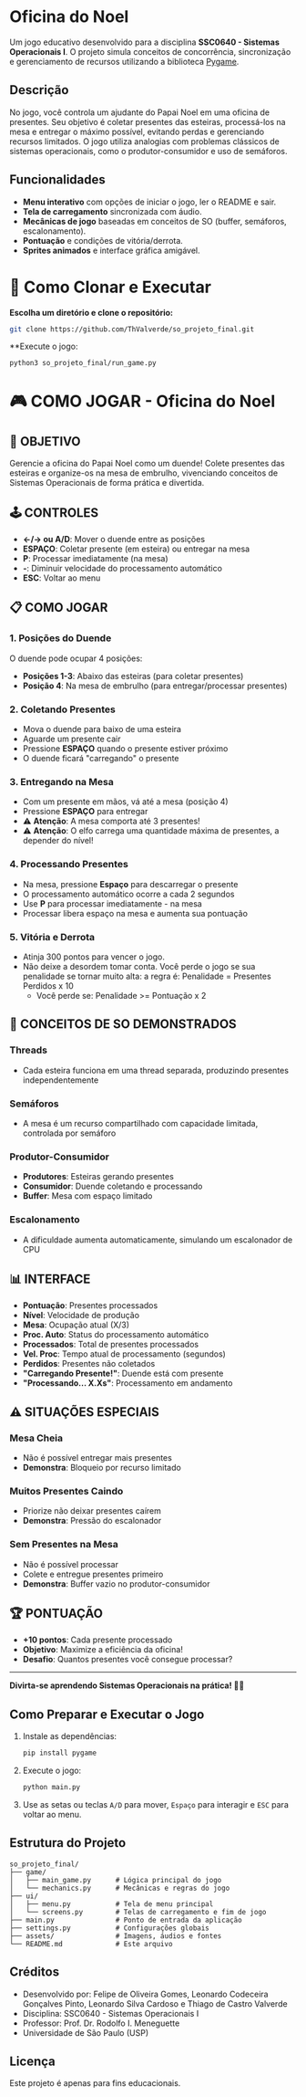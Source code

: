 # Oficina do Noel

Um jogo educativo desenvolvido para a disciplina **SSC0640 - Sistemas Operacionais I**. O projeto simula conceitos de concorrência, sincronização e gerenciamento de recursos utilizando a biblioteca [Pygame](https://www.pygame.org/).

## Descrição

No jogo, você controla um ajudante do Papai Noel em uma oficina de presentes. Seu objetivo é coletar presentes das esteiras, processá-los na mesa e entregar o máximo possível, evitando perdas e gerenciando recursos limitados. O jogo utiliza analogias com problemas clássicos de sistemas operacionais, como o produtor-consumidor e uso de semáforos.

## Funcionalidades

- **Menu interativo** com opções de iniciar o jogo, ler o README e sair.
- **Tela de carregamento** sincronizada com áudio.
- **Mecânicas de jogo** baseadas em conceitos de SO (buffer, semáforos, escalonamento).
- **Pontuação** e condições de vitória/derrota.
- **Sprites animados** e interface gráfica amigável.

# 🚀 Como Clonar e Executar

**Escolha um diretório e clone o repositório:**
```bash
git clone https://github.com/ThValverde/so_projeto_final.git
```

**Execute o jogo:
```bash
python3 so_projeto_final/run_game.py
```

# 🎮 COMO JOGAR - Oficina do Noel

## 🎯 **OBJETIVO**
Gerencie a oficina do Papai Noel como um duende! Colete presentes das esteiras e organize-os na mesa de embrulho, vivenciando conceitos de Sistemas Operacionais de forma prática e divertida.

## 🕹️ **CONTROLES**
- **←/→ ou A/D**: Mover o duende entre as posições
- **ESPAÇO**: Coletar presente (em esteira) ou entregar na mesa
- **P**: Processar imediatamente (na mesa)
- **-**: Diminuir velocidade do processamento automático
- **ESC**: Voltar ao menu

## 📋 **COMO JOGAR**

### 1. **Posições do Duende**
O duende pode ocupar 4 posições:
- **Posições 1-3**: Abaixo das esteiras (para coletar presentes)
- **Posição 4**: Na mesa de embrulho (para entregar/processar presentes)

### 2. **Coletando Presentes**
- Mova o duende para baixo de uma esteira
- Aguarde um presente cair
- Pressione **ESPAÇO** quando o presente estiver próximo
- O duende ficará "carregando" o presente

### 3. **Entregando na Mesa**
- Com um presente em mãos, vá até a mesa (posição 4)
- Pressione **ESPAÇO** para entregar
- ⚠️ **Atenção**: A mesa comporta até 3 presentes!
- ⚠️ **Atenção**: O elfo carrega uma quantidade máxima de presentes, a depender do nível!

### 4. **Processando Presentes**
- Na mesa, pressione **Espaço** para descarregar o presente
- O processamento automático ocorre a cada 2 segundos
- Use **P** para processar imediatamente - na mesa
- Processar libera espaço na mesa e aumenta sua pontuação

### 5. **Vitória e Derrota**
- Atinja 300 pontos para vencer o jogo.
- Não deixe a desordem tomar conta. Você perde o jogo se sua penalidade se tornar muito alta: a regra é:
    Penalidade = Presentes Perdidos x 10
    - Você perde se: Penalidade >= Pontuação x 2

## 🧠 **CONCEITOS DE SO DEMONSTRADOS**

### **Threads**
- Cada esteira funciona em uma thread separada, produzindo presentes independentemente

### **Semáforos**
- A mesa é um recurso compartilhado com capacidade limitada, controlada por semáforo

### **Produtor-Consumidor**
- **Produtores**: Esteiras gerando presentes
- **Consumidor**: Duende coletando e processando
- **Buffer**: Mesa com espaço limitado

### **Escalonamento**
- A dificuldade aumenta automaticamente, simulando um escalonador de CPU

## 📊 **INTERFACE**
- **Pontuação**: Presentes processados
- **Nível**: Velocidade de produção
- **Mesa**: Ocupação atual (X/3)
- **Proc. Auto**: Status do processamento automático
- **Processados**: Total de presentes processados
- **Vel. Proc**: Tempo atual de processamento (segundos)
- **Perdidos**: Presentes não coletados
- **"Carregando Presente!"**: Duende está com presente
- **"Processando... X.Xs"**: Processamento em andamento

## ⚠️ **SITUAÇÕES ESPECIAIS**

### **Mesa Cheia**
- Não é possível entregar mais presentes
- **Demonstra**: Bloqueio por recurso limitado

### **Muitos Presentes Caindo**
- Priorize não deixar presentes caírem
- **Demonstra**: Pressão do escalonador

### **Sem Presentes na Mesa**
- Não é possível processar
- Colete e entregue presentes primeiro
- **Demonstra**: Buffer vazio no produtor-consumidor

## 🏆 **PONTUAÇÃO**
- **+10 pontos**: Cada presente processado
- **Objetivo**: Maximize a eficiência da oficina!
- **Desafio**: Quantos presentes você consegue processar?

---

**Divirta-se aprendendo Sistemas Operacionais na prática! 🎄🎁**

## Como Preparar e Executar o Jogo

1. Instale as dependências:
    ```bash
    pip install pygame
    ```
2. Execute o jogo:
    ```bash
    python main.py
    ```
3. Use as setas ou teclas `A/D` para mover, `Espaço` para interagir e `ESC` para voltar ao menu.

## Estrutura do Projeto

```
so_projeto_final/
├── game/
│   ├── main_game.py      # Lógica principal do jogo
│   └── mechanics.py      # Mecânicas e regras do jogo
├── ui/
│   ├── menu.py           # Tela de menu principal
│   └── screens.py        # Telas de carregamento e fim de jogo
├── main.py               # Ponto de entrada da aplicação
├── settings.py           # Configurações globais
├── assets/               # Imagens, áudios e fontes
└── README.md             # Este arquivo
```

## Créditos

- Desenvolvido por:
Felipe de Oliveira Gomes,
Leonardo Codeceira Gonçalves Pinto,
Leonardo Silva Cardoso e
Thiago de Castro Valverde
- Disciplina: SSC0640 - Sistemas Operacionais I
- Professor: Prof. Dr. Rodolfo I. Meneguette
- Universidade de São Paulo (USP)

## Licença

Este projeto é apenas para fins educacionais.
